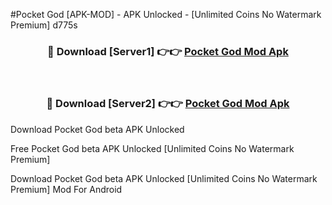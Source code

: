 #Pocket God [APK-MOD] - APK Unlocked - [Unlimited Coins No Watermark Premium] d775s



<div align="center">

<h3>🔴 Download [Server1] 👉👉 <a href="https://momento.my/?title=Pocket_God">Pocket God Mod Apk</a></h3><br>

<h3>🔴 Download [Server2] 👉👉 <a href="https://momento.my/?title=Pocket_God">Pocket God Mod Apk</a></h3>
</div>



Download Pocket God beta APK Unlocked

Free Pocket God beta APK Unlocked [Unlimited Coins No Watermark Premium]

Download Pocket God beta APK Unlocked [Unlimited Coins No Watermark Premium] Mod For Android
